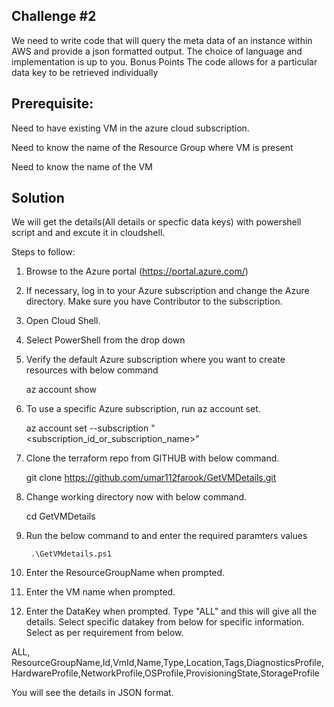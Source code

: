 ## Challenge #2

We need to write code that will query the meta data of an instance within AWS and provide a json formatted output. The choice of language and implementation is up to you.
Bonus Points
The code allows for a particular data key to be retrieved individually


## Prerequisite:
Need to have existing VM in the azure cloud subscription.

Need to know the name of the Resource Group where VM is present

Need to know the name of the VM


## Solution

We will get the details(All details or specfic data keys) with powershell script and and excute it in cloudshell.

Steps to follow:

1. Browse to the Azure portal (https://portal.azure.com/)
2. If necessary, log in to your Azure subscription and change the Azure directory. Make sure you have Contributor to the subscription.
3. Open Cloud Shell.
4. Select PowerShell from the drop down
5. Verify the default Azure subscription where you want to create resources with below command 

	az account show
	
6. To use a specific Azure subscription, run az account set. 

	az account set --subscription "<subscription_id_or_subscription_name>"
	
7. Clone the terraform repo from GITHUB with below command.

	git clone https://github.com/umar112farook/GetVMDetails.git
	
8. Change working directory now with below command.

	cd GetVMDetails
	
9. Run the below command to and enter the required paramters values

        .\GetVMdetails.ps1
	
10. Enter the ResourceGroupName when prompted.
12. Enter the VM name when prompted.
13. Enter the DataKey when prompted. 
Type "ALL" and this will give all the details. Select specific datakey from below for specific information. Select as per requirement from below.

ALL, ResourceGroupName,Id,VmId,Name,Type,Location,Tags,DiagnosticsProfile,HardwareProfile,NetworkProfile,OSProfile,ProvisioningState,StorageProfile 

You will see the details in JSON format.


